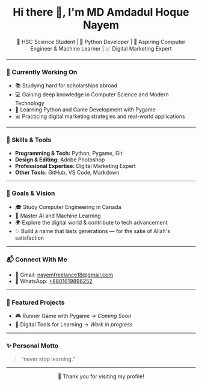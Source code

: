 <h1 align="center">Hi there 👋, I'm MD Amdadul Hoque Nayem</h1>
<p align="center">
  🌟 HSC Science Student | 🐍 Python Developer | 🧠 Aspiring Computer Engineer & Machine Learner | 📈 Digital Marketing Expert  
</p>

---

### 🔭 Currently Working On
- 📚 Studying hard for scholarships abroad  
- 💻 Gaining deep knowledge in Computer Science and Modern Technology  
- 🧪 Learning Python and Game Development with Pygame  
- 📊 Practicing digital marketing strategies and real-world applications  

---

### 🧰 Skills & Tools
- **Programming & Tech:** Python, Pygame, Git  
- **Design & Editing:** Adobe Photoshop  
- **Professional Expertise:** Digital Marketing Expert  
- **Other Tools:** GitHub, VS Code, Markdown  

---

### 🎯 Goals & Vision
- 🎓 Study Computer Engineering in Canada  
- 🧠 Master AI and Machine Learning  
- 🌍 Explore the digital world & contribute to tech advancement  
- ✨ Build a name that lasts generations — for the sake of Allah's satisfaction  

---

### 📬 Connect With Me
- 📧 Gmail: [nayemfreelance18@gmail.com](mailto:nayemfreelance18@gmail.com)  
- 📱 WhatsApp: [+8801619896252](https://wa.me/8801619896252)

---

### 📂 Featured Projects

- 🎮 Runner Game with Pygame → _Coming Soon_  
- 📱 Digital Tools for Learning → _Work in progress_  

---

### ✨ Personal Motto
> “never stop learning.”

---

<p align="center">
  🚀 Thank you for visiting my profile!  
</p>
